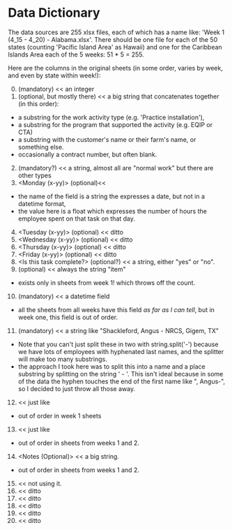 # Data Dictionary

The data sources are 255 xlsx files, each of which has a name like: 'Week 1 (4_15 - 4_20) - Alabama.xlsx'. There should be one file for each of the 50 states (counting 'Pacific Island Area' as Hawaii) and one for the Caribbean Islands Area each of the 5 weeks: 51 * 5 = 255.

Here are the columns in the original sheets (in some order, varies by week, and even by state within week!):

0. <ID> (mandatory) << an integer
1. <TaskID> (optional, but mostly there) << a big string that concatenates together (in this order):
  - a substring for the work activity type (e.g. 'Practice installation'),
  - a substring for the program that supported the activity (e.g. EQIP or CTA)
  - a substring with the customer's name or their farm's name, or something else.
  - occasionally a contract number, but often blank.
2. <WorkType> (mandatory?) << a string, almost all are "normal work" but there are other types
3. <Monday (x-yy)> (optional)<<
  - the name of the field is a string the expresses a date, but not in a datetime format,
  - the value here is a float which expresses the number of hours the employee spent on that task on that day.
4. <Tuesday (x-yy)> (optional) << ditto
5. <Wednesday (x-yy)> (optional) << ditto
6. <Thursday (x-yy)> (optional) << ditto
7. <Friday (x-yy)> (optional) << ditto
8. <Is this task complete?> (optional?) << a string, either "yes" or "no".
9. <Content Type> (optional) << always the string "item"
  - exists only in sheets from week 1! which throws off the count.
10. <Created> (mandatory) << a datetime field
  - all the sheets from all weeks have this field *as far as I can tell*, but in week one, this field is out of order.
11. <Created By> (mandatory) << a string like "Shackleford, Angus - NRCS, Gigem, TX"
  - Note that you can't just split these in two with string.split('-') because we have lots of employees with hyphenated last names, and the splitter will make too many substrings.
  - the approach I took here was to split this into a name and a place substring by splitting on the string ' - '. This isn't ideal because in some of the data the hyphen touches the end of the first name like ", Angus-", so I decided to just throw all those away.
12. <Modified> << just like <Created>
  - out of order in week 1 sheets
13. <Modified by> << just like <Created By>
  - out of order in sheets from weeks 1 and 2.
14. <Notes (Optional)> << a big string.
  - out of order in sheets from weeks 1 and 2.
15. <Encoded Absolute URL> << not using it.
16. <Item Type> << ditto
17. <Path> << ditto
18. <URL Path> << ditto
19. <Workflow Instance ID> << ditto
20. <File Type> << ditto
